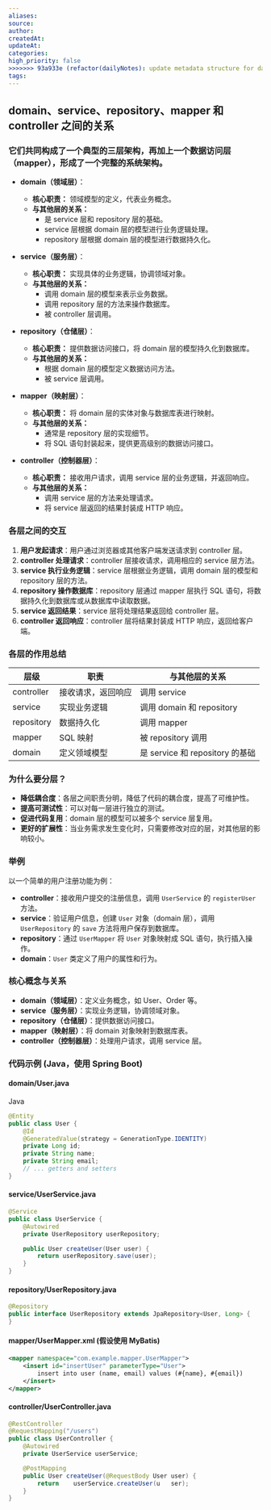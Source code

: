 ```yaml
---
aliases: 
source: 
author: 
createdAt: 
updateAt: 
categories: 
high_priority: false
>>>>>>> 93a933e (refactor(dailyNotes): update metadata structure for daily notes):+ Encounters/dailyNotes/20240818154622.md
tags:
---
```

## domain、service、repository、mapper 和 controller 之间的关系

### 它们共同构成了一个典型的三层架构，再加上一个数据访问层（mapper），形成了一个完整的系统架构。

- **domain（领域层）**：
    
    - **核心职责：** 领域模型的定义，代表业务概念。
    - **与其他层的关系：**
        - 是 service 层和 repository 层的基础。
        - service 层根据 domain 层的模型进行业务逻辑处理。
        - repository 层根据 domain 层的模型进行数据持久化。
- **service（服务层）**：
    
    - **核心职责：** 实现具体的业务逻辑，协调领域对象。
    - **与其他层的关系：**
        - 调用 domain 层的模型来表示业务数据。
        - 调用 repository 层的方法来操作数据库。
        - 被 controller 层调用。
- **repository（仓储层）**：
    
    - **核心职责：** 提供数据访问接口，将 domain 层的模型持久化到数据库。
    - **与其他层的关系：**
        - 根据 domain 层的模型定义数据访问方法。
        - 被 service 层调用。
- **mapper（映射层）**：
    
    - **核心职责：** 将 domain 层的实体对象与数据库表进行映射。
    - **与其他层的关系：**
        - 通常是 repository 层的实现细节。
        - 将 SQL 语句封装起来，提供更高级别的数据访问接口。
- **controller（控制器层）**：
    
    - **核心职责：** 接收用户请求，调用 service 层的业务逻辑，并返回响应。
    - **与其他层的关系：**
        - 调用 service 层的方法来处理请求。
        - 将 service 层返回的结果封装成 HTTP 响应。

### 各层之间的交互

1. **用户发起请求**：用户通过浏览器或其他客户端发送请求到 controller 层。
2. **controller 处理请求**：controller 层接收请求，调用相应的 service 层方法。
3. **service 执行业务逻辑**：service 层根据业务逻辑，调用 domain 层的模型和 repository 层的方法。
4. **repository 操作数据库**：repository 层通过 mapper 层执行 SQL 语句，将数据持久化到数据库或从数据库中读取数据。
5. **service 返回结果**：service 层将处理结果返回给 controller 层。
6. **controller 返回响应**：controller 层将结果封装成 HTTP 响应，返回给客户端。

### 各层的作用总结

| 层级         | 职责        | 与其他层的关系                    |
| ---------- | --------- | -------------------------- |
| controller | 接收请求，返回响应 | 调用 service                 |
| service    | 实现业务逻辑    | 调用 domain 和 repository     |
| repository | 数据持久化     | 调用 mapper                  |
| mapper     | SQL 映射    | 被 repository 调用            |
| domain     | 定义领域模型    | 是 service 和 repository 的基础 |

### 为什么要分层？

- **降低耦合度**：各层之间职责分明，降低了代码的耦合度，提高了可维护性。
- **提高可测试性**：可以对每一层进行独立的测试。
- **促进代码复用**：domain 层的模型可以被多个 service 层复用。
- **更好的扩展性**：当业务需求发生变化时，只需要修改对应的层，对其他层的影响较小。


### 举例

以一个简单的用户注册功能为例：

- **controller**：接收用户提交的注册信息，调用 `UserService` 的 `registerUser` 方法。
- **service**：验证用户信息，创建 `User` 对象（domain 层），调用 `UserRepository` 的 `save` 方法将用户保存到数据库。
- **repository**：通过 `UserMapper` 将 `User` 对象映射成 SQL 语句，执行插入操作。
- **domain**：`User` 类定义了用户的属性和行为。



### 核心概念与关系

- **domain（领域层）**：定义业务概念，如 User、Order 等。
- **service（服务层）**：实现业务逻辑，协调领域对象。
- **repository（仓储层）**：提供数据访问接口。
- **mapper（映射层）**：将 domain 对象映射到数据库表。
- **controller（控制器层）**：处理用户请求，调用 service 层。

### 代码示例 (Java，使用 Spring Boot)

#### domain/User.java

Java

```java
@Entity
public class User {
    @Id
    @GeneratedValue(strategy = GenerationType.IDENTITY)
    private Long id;
    private String name;
    private String email;
    // ... getters and setters
}
```

#### service/UserService.java


```java
@Service
public class UserService {
    @Autowired
    private UserRepository userRepository;

    public User createUser(User user) {
        return userRepository.save(user);
    }
}
```

#### repository/UserRepository.java

```java
@Repository
public interface UserRepository extends JpaRepository<User, Long> {
}
```

#### mapper/UserMapper.xml (假设使用 MyBatis)

```xml
<mapper namespace="com.example.mapper.UserMapper">
    <insert id="insertUser" parameterType="User">
        insert into user (name, email) values (#{name}, #{email})
    </insert>
</mapper>
```

#### controller/UserController.java

```java
@RestController
@RequestMapping("/users")
public class UserController {
    @Autowired
    private UserService userService;

    @PostMapping
    public User createUser(@RequestBody User user) {
        return    userService.createUser(u   ser);
    }
}
```


